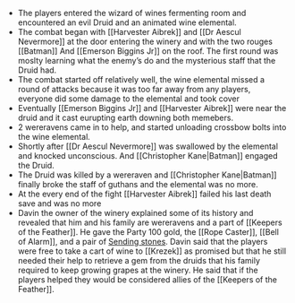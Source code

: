 
- The players entered the wizard of wines fermenting room and encountered an evil Druid and an animated wine elemental. 
- The combat began with [[Harvester Aibrek]] and [[Dr Aescul Nevermore]] at the door entering the winery and with the two rouges [[Batman]] And [[Emerson Biggins Jr]] on the roof. The first round was moslty learning what the enemy’s do and the mysterious staff that the Druid had. 
- The combat started off relatively well, the wine elemental missed a round of attacks because it was too far away from any players, everyone did some damage to the elemental and took cover
- Eventually [[Emerson Biggins Jr]] and [[Harvester Aibrek]] were near the druid and it cast eurupting earth downing both memebers. 
- 2 wereravens came in to help, and started unloading crossbow bolts into the wine elemental. 
- Shortly after [[Dr Aescul Nevermore]] was swallowed by the elemental and knocked unconscious. And [[Christopher Kane|Batman]] engaged the Druid.
- The Druid was killed by a wereraven and [[Christopher Kane|Batman]] finally broke the staff of guthans and the elemental was no more. 
- At the every end of the fight [[Harvester Aibrek]] failed his last death save and was no more
- Davin the owner of the winery explained some of its history and revealed that him and his family are wereravens and a part of [[Keepers of the Feather]]. He gave the Party 100 gold, the [[Rope Caster]], [[Bell of Alarm]], and a pair of [Sending stones](https://www.dndbeyond.com/magic-items/5402-sending-stones). Davin said that the players were free to take a cart of wine to [[Krezek]] as promised but that he still needed their help to retrieve a gem from the druids that his family required to keep growing grapes at the winery. He said that if the players helped they would be considered allies of the [[Keepers of the Feather]].








